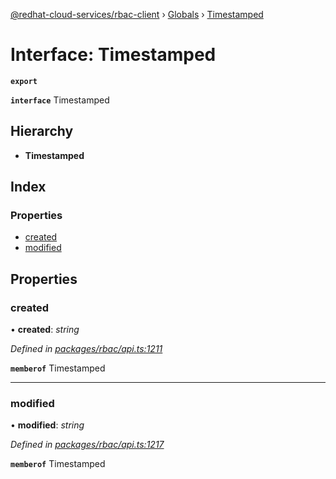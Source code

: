 [@redhat-cloud-services/rbac-client](../README.md) › [Globals](../globals.md) › [Timestamped](timestamped.md)

# Interface: Timestamped

**`export`** 

**`interface`** Timestamped

## Hierarchy

* **Timestamped**

## Index

### Properties

* [created](timestamped.md#created)
* [modified](timestamped.md#modified)

## Properties

###  created

• **created**: *string*

*Defined in [packages/rbac/api.ts:1211](https://github.com/Hyperkid123/javascript-clients/blob/master/packages/rbac/api.ts#L1211)*

**`memberof`** Timestamped

___

###  modified

• **modified**: *string*

*Defined in [packages/rbac/api.ts:1217](https://github.com/Hyperkid123/javascript-clients/blob/master/packages/rbac/api.ts#L1217)*

**`memberof`** Timestamped
